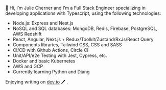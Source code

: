 👋 Hi, I’m Julie Cherner and I’m a Full Stack Engineer specializing in developing applications with Typescript, using the following technologies:
-  Node.js: Express and Nest.js
-  NoSQL and SQL databases: MongoDB, Redis, Firebase, PostgreSQL, AWS Redshift
-  React, Angular, Next.js + Redux/Toolkit/Zustand/RxJs/React Query
-  Components libraries, Tailwind CSS, CSS and SASS
-  CI/CD with Github Actions, Circle CI
-  Unit/API/e2e Testing with Jest, Cypress, etc.
-  Docker and basic Kubernetes
-  AWS and GCP
-  Currently learning Python and Djang
  
Enjoying writing on <a href="https://dev.to/juliecherner">dev.to</a>  🖊 .

